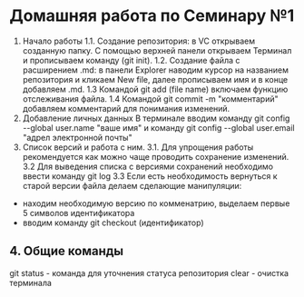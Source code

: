 # Домашняя  работа по Семинару №1
1. Начало работы
1.1. Создание репозитория: в VC открываем созданную папку. С помощью верхней панели открываем Терминал и прописываем команду (git init).
1.2. Создание файла с расширением .md: в панели Explorer наводим курсор на названием репозитория и кликаем New file, далее прописываем имя и в конце добавляем .md.
1.3 Командой git add (file name) включаем функцию отслеживания файла.
1.4 Командой git commit -m "комментарий" добавляем комментарий для понимания изменений.
2. Добавление личных данных
В терминале вводим команду git config --global user.name "ваше имя" и команду git config --global user.email "адрел электронной почты"
3. Список версий и работа с ним.
3.1. Для упрощения работы рекомендуется как можно чаще проводить сохранение изменений.
3.2 Для выведения списка с версиями сохранений необходимо ввести команду git log
3.3 Если есть необходимость вернуться к старой версии файла делаем сделающие манипуляции:
- находим необходимую версию по комменатрию, выделаем первые 5 символов идентификатора
- вводим команду git checkout (идентификатор)

## 4. Общие команды
git status - команда для уточнения статуса репозитория
clear - очистка терминала
